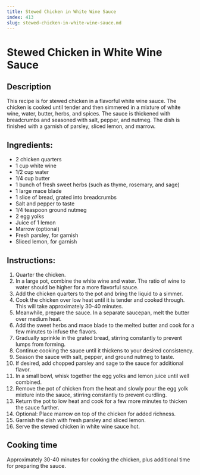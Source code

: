 ```yaml
---
title: Stewed Chicken in White Wine Sauce
index: 413
slug: stewed-chicken-in-white-wine-sauce.md
---
```


# Stewed Chicken in White Wine Sauce

## Description
This recipe is for stewed chicken in a flavorful white wine sauce. The chicken is cooked until tender and then simmered in a mixture of white wine, water, butter, herbs, and spices. The sauce is thickened with breadcrumbs and seasoned with salt, pepper, and nutmeg. The dish is finished with a garnish of parsley, sliced lemon, and marrow.

## Ingredients:
- 2 chicken quarters
- 1 cup white wine
- 1/2 cup water
- 1/4 cup butter
- 1 bunch of fresh sweet herbs (such as thyme, rosemary, and sage)
- 1 large mace blade
- 1 slice of bread, grated into breadcrumbs
- Salt and pepper to taste
- 1/4 teaspoon ground nutmeg
- 2 egg yolks
- Juice of 1 lemon
- Marrow (optional)
- Fresh parsley, for garnish
- Sliced lemon, for garnish

## Instructions:
1. Quarter the chicken.
2. In a large pot, combine the white wine and water. The ratio of wine to water should be higher for a more flavorful sauce.
3. Add the chicken quarters to the pot and bring the liquid to a simmer.
4. Cook the chicken over low heat until it is tender and cooked through. This will take approximately 30-40 minutes.
5. Meanwhile, prepare the sauce. In a separate saucepan, melt the butter over medium heat.
6. Add the sweet herbs and mace blade to the melted butter and cook for a few minutes to infuse the flavors.
7. Gradually sprinkle in the grated bread, stirring constantly to prevent lumps from forming.
8. Continue cooking the sauce until it thickens to your desired consistency.
9. Season the sauce with salt, pepper, and ground nutmeg to taste.
10. If desired, add chopped parsley and sage to the sauce for additional flavor.
11. In a small bowl, whisk together the egg yolks and lemon juice until well combined.
12. Remove the pot of chicken from the heat and slowly pour the egg yolk mixture into the sauce, stirring constantly to prevent curdling.
13. Return the pot to low heat and cook for a few more minutes to thicken the sauce further.
14. Optional: Place marrow on top of the chicken for added richness.
15. Garnish the dish with fresh parsley and sliced lemon.
16. Serve the stewed chicken in white wine sauce hot.

## Cooking time
Approximately 30-40 minutes for cooking the chicken, plus additional time for preparing the sauce.